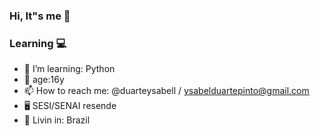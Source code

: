 ### Hi, It"s me 👋


### Learning :computer:

- 🔭 I’m  learning: Python
- 💬 age:16y
- 📫 How to reach me: @duarteysabell / ysabelduartepinto@gmail.com
- 🖥️ SESI/SENAI resende 
- 🌻 Livin in: Brazil 
